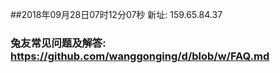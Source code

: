 ##2018年09月28日07时12分07秒 新址: 159.65.84.37
### 兔友常见问题及解答: https://github.com/wanggonging/d/blob/w/FAQ.md
